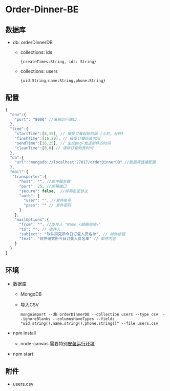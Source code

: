 # Order-Dinner-BE

## 数据库
+ db: orderDinnerDB
  - collections: ids 

    `{createTimes:String, ids: String}`
  - collections: users

    `{uid:String,name:String,phone:String}`



## 配置
```js
{
  "env":{
    "port": "8000" //系统运行端口
  },
  "time":{
    "startTime":[8,15], // 接受订餐起始时间 [小时，分钟]
    "finshTime":[16,20], // 接受订餐结束时间
    "sendTime":[16,25], // 生成png-发送邮件的时间
    "cleanTime":[8,0] // 清除订餐列表时间
  },
  "db":{
    "url":"mongodb://localhost:27017/orderDinnerDB" //数据库连接配置
  },
  "mail":{
   "transporter":{
      "host": "", //邮件服务器
      "port": 25, //邮箱端口
      "secure": false,  //邮箱私密协议
      "auth": {
        "user": "", //发件账号
        "pass": "" // 发件密码
      }
    },
    "mailOptions":{
      "from": "", //发件人 "Name <邮箱地址>"
      "to": "", // 收件人
      "subject": "软件研究所今日订餐人员名单", // 邮件标题
      "text": "软件研究所今日订餐人员名单" // 邮件内容
    }
  }
}
```

## 环境
+ 数据库
  - MongoDB
  - 导入CSV

    `mongoimport --db orderDinnerDB --collection users --type csv  --ignoreBlanks --columnsHaveTypes --fields "uid.string(),name.string(),phone.string()" --file users.csv`

+ npm install
  - node-canvas 需要特别[安装运行环境](https://github.com/Automattic/node-canvas)

+ npm start

## 附件
- users.csv
